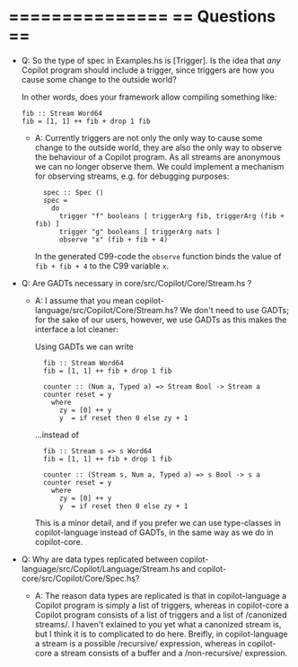 ===============
== Questions ==
===============

* Q: So the type of spec in Examples.hs is [Trigger].  Is the idea that *any*
  Copilot program should include a trigger, since triggers are how you cause
  some change to the outside world?
  
  In other words, does your framework allow compiling something like:

      fib :: Stream Word64
      fib = [1, 1] ++ fib + drop 1 fib

  + A: Currently triggers are not only the only way to cause some change to the
    outside world, they are also the only way to observe the behaviour of a
    Copilot program. As all streams are anonymous we can no longer observe them.
    We could implement a mechanism for observing streams, e.g. for debugging
    purposes:

          spec :: Spec ()
          spec =
            do
              trigger "f" booleans [ triggerArg fib, triggerArg (fib + fib) ]
              trigger "g" booleans [ triggerArg nats ]
              observe "x" (fib + fib + 4)

    In the generated C99-code the `observe` function binds the value of
    `fib + fib + 4` to the C99 variable `x`.

* Q: Are GADTs necessary in core/src/Copilot/Core/Stream.hs ?

  + A: I assume that you mean copilot-language/src/Copilot/Core/Stream.hs? We don't need to use GADTs;
    for the sake of our users, however, we use GADTs as this makes the interface a lot cleaner:

    Using GADTs we can write

          fib :: Stream Word64
          fib = [1, 1] ++ fib + drop 1 fib

          counter :: (Num a, Typed a) => Stream Bool -> Stream a
          counter reset = y
            where
              zy = [0] ++ y
              y  = if reset then 0 else zy + 1

    ...instead of

          fib :: Stream s => s Word64
          fib = [1, 1] ++ fib + drop 1 fib

          counter :: (Stream s, Num a, Typed a) => s Bool -> s a
          counter reset = y
            where
              zy = [0] ++ y
              y  = if reset then 0 else zy + 1

    This is a minor detail, and if you prefer we can use type-classes in copilot-language instead of GADTs,
    in the same way as we do in copilot-core.

* Q: Why are data types replicated between copilot-language/src/Copilot/Language/Stream.hs and copilot-core/src/Copilot/Core/Spec.hs?

  + A: The reason data types are replicated is that in copilot-language a Copilot program is simply a list of triggers,
    whereas in copilot-core a Copilot program consists of a list of triggers and a list of /canonized streams/.
    I haven't exlained to you yet what a canonized stream is, but I think it is to complicated to do here.
    Breifly, in copilot-language a stream is a possible /recursive/ expression, whereas in copilot-core a stream
    consists of a buffer and a /non-recursive/ expression.
